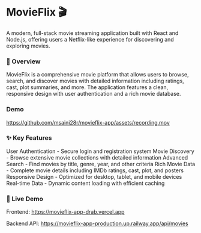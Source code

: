 # MovieFlix 🎬

A modern, full-stack movie streaming application built with React and Node.js, offering users a Netflix-like experience for discovering and exploring movies.

### 🌟 Overview
MovieFlix is a comprehensive movie platform that allows users to browse, search, and discover movies with detailed information including ratings, cast, plot summaries, and more. The application features a clean, responsive design with user authentication and a rich movie database.

### Demo

https://github.com/msaini28r/movieflix-app/assets/recording.mov


### ✨ Key Features

User Authentication - Secure login and registration system
Movie Discovery - Browse extensive movie collections with detailed information
Advanced Search - Find movies by title, genre, year, and other criteria
Rich Movie Data - Complete movie details including IMDb ratings, cast, plot, and posters
Responsive Design - Optimized for desktop, tablet, and mobile devices
Real-time Data - Dynamic content loading with efficient caching

### 🚀 Live Demo

Frontend: https://movieflix-app-drab.vercel.app

Backend API: https://movieflix-app-production.up.railway.app/api/movies